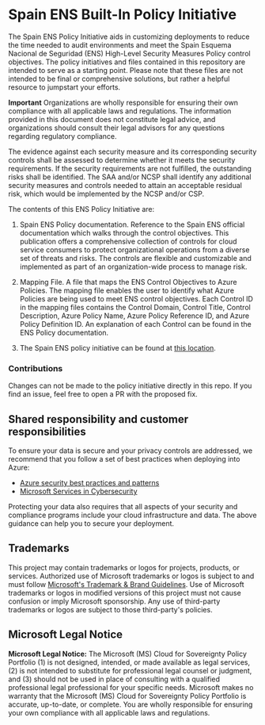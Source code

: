 # Spain ENS Built-In Policy Initiative
 The Spain ENS Policy Initiative aids in customizing deployments to reduce the time needed to audit environments and meet the Spain Esquema Nacional de Seguridad (ENS) High-Level Security Measures Policy control objectives. The policy initiatives and files contained in this repository are intended to serve as a starting point. Please note that these files are not intended to be final or comprehensive solutions, but rather a helpful resource to jumpstart your efforts.

**Important** Organizations are wholly responsible for ensuring their own compliance with all applicable laws and regulations. The information provided in this document does not constitute legal advice, and organizations should consult their legal advisors for any questions regarding regulatory compliance.

The evidence against each security measure and its corresponding security controls shall be assessed to determine whether it meets the security requirements. If the security requirements are not fulfilled, the outstanding risks shall be identified. The SAA and/or NCSP shall identify any additional security measures and controls needed to attain an acceptable residual risk, which would be implemented by the NCSP and/or CSP.

The contents of this ENS Policy Initiative are:
 1. Spain ENS Policy documentation. Reference to the Spain ENS official documentation which walks through the control objectives. This publication offers a comprehensive collection of controls for cloud service consumers to protect organizational operations from a diverse set of threats and risks. The controls are flexible and customizable and implemented as part of an organization-wide process to manage risk.

 2. Mapping File. A file that maps the ENS Control Objectives to Azure Policies. The mapping file enables the user to identify what Azure Policies are being used to meet ENS control objectives. Each Control ID in the mapping files contains the Control Domain, Control Title, Control Description, Azure Policy Name, Azure Policy Reference ID, and Azure Policy Definition ID. An explanation of each Control can be found in the ENS Policy documentation.

 3. The Spain ENS policy initiative can be found at [this location](https://aka.ms/sovereigntypolicyens).
 
 ### Contributions
 Changes can not be made to the policy initiative directly in this repo. If you find an issue, feel free to open a PR with the proposed fix.

## Shared responsibility and customer responsibilities

To ensure your data is secure and your privacy controls are addressed, we recommend that you follow a set of best practices when deploying into Azure:

- [Azure security best practices and patterns](https://learn.microsoft.com/azure/security/fundamentals/best-practices-and-patterns)
- [Microsoft Services in Cybersecurity](https://learn.microsoft.com/azure/security/fundamentals/services-technologies)
  
Protecting your data also requires that all aspects of your security and compliance programs include your cloud infrastructure and data. The above guidance can help you to secure your deployment.

## Trademarks

This project may contain trademarks or logos for projects, products, or services. Authorized use of Microsoft
trademarks or logos is subject to and must follow
[Microsoft's Trademark & Brand Guidelines](https://www.microsoft.com/legal/intellectualproperty/trademarks/usage/general).
Use of Microsoft trademarks or logos in modified versions of this project must not cause confusion or imply Microsoft sponsorship.
Any use of third-party trademarks or logos are subject to those third-party's policies.

## Microsoft Legal Notice

**Microsoft Legal Notice:** The Microsoft (MS) Cloud for Sovereignty Policy Portfolio (1) is not designed, intended, or made available as legal services, (2) is not intended to substitute for professional legal counsel or judgment, and (3) should not be used in place of consulting with a qualified professional legal professional for your specific needs. Microsoft makes no warranty that the Microsoft (MS) Cloud for Sovereignty Policy Portfolio is accurate, up-to-date, or complete. You are wholly responsible for ensuring your own compliance with all applicable laws and regulations. 
